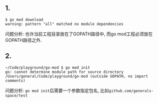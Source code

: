## 1.

```
$ go mod download
warning: pattern "all" matched no module dependencies
```

问题分析: 也许当前工程目录放在了GOPATH路径中, 而go mod工程必须放在GOPATH路径之外.

## 2.

```
~/Code/playground/go-mod $ go mod init
go: cannot determine module path for source directory /Users/general/Code/playground/go-mod (outside GOPATH, no import comments)
```

问题分析: `go mod init`后需要一个参数指定包名, 比如`github.com/generals-space/test`
